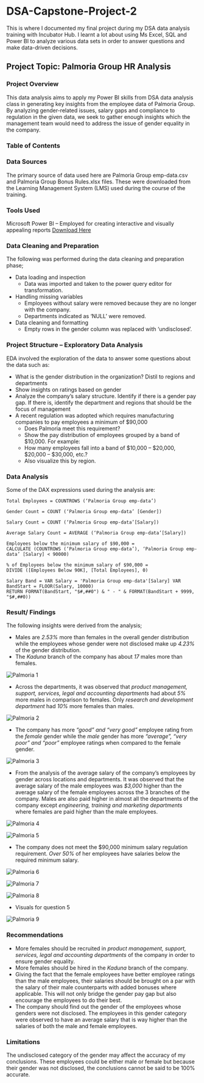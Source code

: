 # DSA-Capstone-Project-2

This is where I documented my final project during my DSA data analysis training with Incubator Hub. I learnt a lot about using Ms Excel, SQL and Power BI to analyze various data sets in order to answer questions and make data-driven decisions.

## Project Topic: Palmoria Group HR Analysis

### Project Overview

This data analysis aims to apply my Power BI skills from DSA data analysis class in generating key insights from the employee data of Palmoria Group. By analyzing gender-related issues, salary gaps and compliance to regulation in the given data, we seek to gather enough insights which the management team would need to address the issue of gender equality in the company.

### Table of Contents

### Data Sources

The primary source of data used here are Palmoria Group emp-data.csv and Palmoria Group Bonus Rules.xlsx files. These were downloaded from the Learning Management System (LMS) used during the course of the training.

### Tools Used

Microsoft Power BI – Employed for creating interactive and visually appealing reports [Download Here](https://www.microsoft.com/en-us/download/details.aspx?id=58494)

### Data Cleaning and Preparation

The following was performed during the data cleaning and preparation phase;
- Data loading and inspection
    - Data was imported and taken to the power query editor for transformation. 
- Handling missing variables
    - Employees without salary were removed because they are no longer with the company.
    - Departments indicated as ‘NULL’ were removed. 
- Data cleaning and formatting
    - Empty rows in the gender column was replaced with ‘undisclosed’.

### Project Structure – Exploratory Data Analysis

EDA involved the exploration of the data to answer some questions about the data such as:
- What is the gender distribution in the organization? Distil to regions and departments
- Show insights on ratings based on gender 
- Analyze the company’s salary structure. Identify if there is a gender pay gap. If there is, identify the department and regions that should be the focus of management 
- A recent regulation was adopted which requires manufacturing companies to pay employees a minimum of $90,000 
    - Does Palmoria meet this requirement? 
    - Show the pay distribution of employees grouped by a band of $10,000. For example: 
    - How many employees fall into a band of $10,000 – $20,000, $20,000 – $30,000, etc.? 
    - Also visualize this by region.

### Data Analysis

Some of the DAX expressions used during the analysis are:
``` DAX
Total Employees = COUNTROWS (‘Palmoria Group emp-data’)

```
``` DAX
Gender Count = COUNT (‘Palmoria Group emp-data’ [Gender])

```

``` DAX
Salary Count = COUNT (‘Palmoria Group emp-data’[Salary])

```

``` DAX
Average Salary Count = AVERAGE (‘Palmoria Group emp-data’[Salary])

```

``` DAX
Employees below the minimum salary of $90,000 =
CALCULATE (COUNTROWS (‘Palmoria Group emp-data’), ‘Palmoria Group emp-data’ [Salary] < 90000)

```

``` DAX
% of Employees below the minimum salary of $90,000 =
DIVIDE ([Employees Below 90K], [Total Employees], 0)

```

```DAX
Salary Band = VAR Salary = 'Palmoria Group emp-data'[Salary] VAR BandStart = FLOOR(Salary, 10000)
RETURN FORMAT(BandStart, "$#,##0") & " - " & FORMAT(BandStart + 9999, "$#,##0))

```

### Result/ Findings

The following insights were derived from the analysis;
- Males are _2.53%_ more than females in the overall gender distribution while the employees whose gender were not disclosed make up _4.23%_ of the gender distribution.
- The _Kaduna_ branch of the company has about _17_ males more than females.

![Palmoria 1](https://github.com/user-attachments/assets/bacc2458-8c60-47ed-8c36-04d8a720c2ae)

- Across the departments, it was observed that _product management, support, services, legal and accounting departments_ had about _5%_ more males in comparison to females. Only _research and development department_ had _10%_ more females than males.

![Palmoria 2](https://github.com/user-attachments/assets/a3899102-a061-47bb-a067-55c1c4f32095)

- The company has more _“good” and “very good”_ employee rating from the _female_ gender while the _male_ gender has more _“average”, “very poor” and “poor”_ employee ratings when compared to the female gender.

![Palmoria 3](https://github.com/user-attachments/assets/f2e91012-abe3-4bb6-8db9-a3c6994129f3)

- From the analysis of the average salary of the company’s employees by gender across locations and departments. It was observed that the average salary of the male employees was _$3,000_ higher than the average salary of the female employees across the 3 branches of the company. Males are also paid higher in almost all the departments of the company except _engineering, training and marketing departments_ where females are paid higher than the male employees.

![Palmoria 4](https://github.com/user-attachments/assets/99cf68c9-f22a-434c-a45d-55cbdef292da)

![Palmoria 5](https://github.com/user-attachments/assets/91f49b6c-d698-4fdb-b537-490f1b2d7154)

- The company does not meet the $90,000 minimum salary regulation requirement. _Over 50%_ of her employees have salaries below the required minimum salary.

![Palmoria 6](https://github.com/user-attachments/assets/3c1989df-577f-483e-9de2-d5c88325b7d0)

![Palmoria 7](https://github.com/user-attachments/assets/ae8f7527-5749-4db2-a128-34b405e14ab4)

![Palmoria 8](https://github.com/user-attachments/assets/7fbf4387-e693-49bd-8bcd-18f0e2de9cde)

- Visuals for question 5

![Palmoria 9](https://github.com/user-attachments/assets/c59222ad-9138-44ac-8aab-9f1ea97690d3)

### Recommendations

- More females should be recruited in _product management, support, services, legal and accounting departments_ of the company in order to ensure gender equality.
- More females should be hired in the _Kaduna_ branch of the company.
- Giving the fact that the female employees have better employee ratings than the male employees, their salaries should be brought on a par with the salary of their male counterparts with added bonuses where applicable. This will not only bridge the gender pay gap but also encourage the employees to do their best.
- The company should find out the gender of the employees whose genders were not disclosed. The employees in this gender category were observed to have an average salary that is way higher than the salaries of both the male and female employees.
	
### Limitations

The undisclosed category of the gender may affect the accuracy of my conclusions. These employees could be either male or female but because their gender was not disclosed, the conclusions cannot be said to be 100% accurate.
